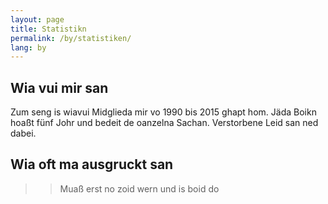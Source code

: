 ```yaml
---
layout: page
title: Statistikn
permalink: /by/statistiken/
lang: by
---
```


## Wia vui mir san
<figure class="lazy" id="member" data-src="/assets/js/charts.js"></figure>

Zum seng is wiavui Midglieda mir vo 1990 bis 2015 ghapt hom. Jäda Boikn hoaßt fünf Johr und bedeit de oanzelna Sachan. Verstorbene Leid san ned dabei.

## Wia oft ma ausgruckt san
>> Muaß erst no zoid wern und is boid do

